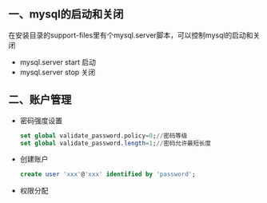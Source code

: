 ## 一、mysql的启动和关闭

在安装目录的support-files里有个mysql.server脚本，可以控制mysql的启动和关闭

- mysql.server start 启动
- mysql.server stop 关闭

## 二、账户管理

- 密码强度设置

  ```sql
  set global validate_password.policy=0;//密码等级
  set global validate_password.length=1;//密码允许最短长度
  ```

  

- 创建账户

  ```sql
  create user 'xxx'@'xxx' identified by 'password';
  ```

- 权限分配

  ```
  
  ```

  